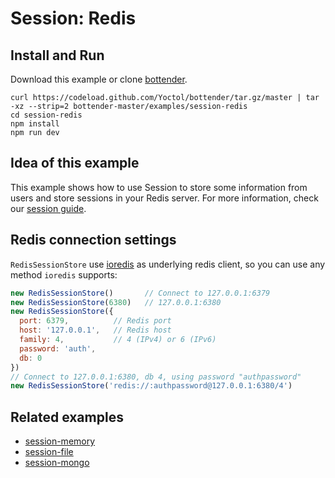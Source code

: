 # Session: Redis

## Install and Run

Download this example or clone [bottender](https://github.com/Yoctol/bottender).

```
curl https://codeload.github.com/Yoctol/bottender/tar.gz/master | tar -xz --strip=2 bottender-master/examples/session-redis
cd session-redis
npm install
npm run dev
```

## Idea of this example

This example shows how to use Session to store some information from users and
store sessions in your Redis server. For more information, check our
[session guide](https://bottender.js.org/docs/Guides-Session).

## Redis connection settings

`RedisSessionStore` use [ioredis](https://github.com/luin/ioredis) as underlying redis client, so you can use any method `ioredis` supports:

```js
new RedisSessionStore()       // Connect to 127.0.0.1:6379
new RedisSessionStore(6380)   // 127.0.0.1:6380
new RedisSessionStore({
  port: 6379,          // Redis port
  host: '127.0.0.1',   // Redis host
  family: 4,           // 4 (IPv4) or 6 (IPv6)
  password: 'auth',
  db: 0
})
// Connect to 127.0.0.1:6380, db 4, using password "authpassword"
new RedisSessionStore('redis://:authpassword@127.0.0.1:6380/4')
```

## Related examples

* [session-memory](../session-memory)
* [session-file](../session-file)
* [session-mongo](../session-mongo)
